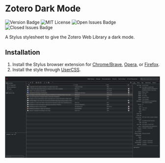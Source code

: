 # Zotero Dark Mode
<p align="left">
  <img src="https://img.shields.io/badge/version-0.0.1-green" alt="Version Badge">
  <img src="https://img.shields.io/github/license/soupyzinc/ZoteroDarkMode" alt="MIT License">
  <img src="https://img.shields.io/github/issues-raw/soupyzinc/ZoteroDarkMode" alt="Open Issues Badge">
  <img src="https://img.shields.io/github/issues-closed-raw/soupyzinc/ZoteroDarkMode" alt="Closed Issues Badge">
</p>
A Stylus stylesheet to give the Zotero Web Library a dark mode.

## Installation
1. Install the Stylus browser extension for [Chrome/Brave](https://chrome.google.com/webstore/detail/stylus/clngdbkpkpeebahjckkjfobafhncgmne), [Opera](https://addons.opera.com/en-gb/extensions/details/stylus/), or [Firefox](https://addons.mozilla.org/en-US/firefox/addon/styl-us/).
2. Install the style through [UserCSS](https://raw.githubusercontent.com/SoupyzInc/ZoteroDarkMode/main/ZoteroDarkMode.user.css).

![](https://github.com/SoupyzInc/ZoteroDarkMode/blob/main/Images/Zotero%20Dark%20Mode%20Example.png)
